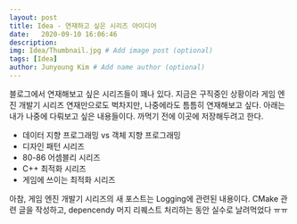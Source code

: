 ```yaml
---
layout: post
title: Idea - 연재하고 싶은 시리즈 아이디어 
date:   2020-09-10 16:06:46
description: 
img: Idea/Thumbnail.jpg # Add image post (optional)
tags: [Idea]
author: Junyoung Kim # Add name author (optional)
---
```


블로그에서 연재해보고 싶은 시리즈들이 꽤나 있다.
지금은 구직중인 상황이라 게임 엔진 개발기 시리즈 연재만으로도 벅차지만, 나중에라도 틈틈히 연재해보고 싶다.
아래는 내가 나중에 다뤄보고 싶은 내용들이다. 까먹기 전에 이곳에 저장해두려고 한다.

- 데이터 지향 프로그래밍 vs 객체 지향 프로그래밍
- 디자인 패턴 시리즈
- 80-86 어셈블리 시리즈
- C++ 최적화 시리즈
- 게임에 쓰이는 최적화 시리즈

아참, 게임 엔진 개발기 시리즈의 새 포스트는 Logging에 관련된 내용이다. CMake 관련 글을 작성하고, depencendy 머지 리퀘스트 처리하는 동안 실수로 날려먹었다 ㅠㅠ 
